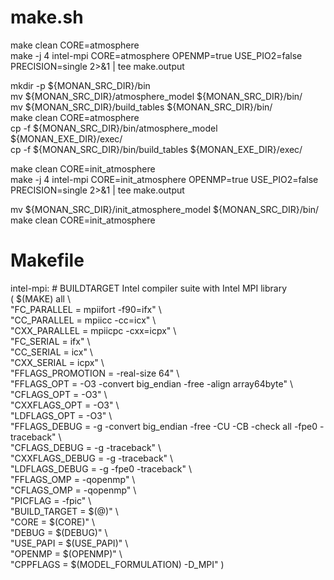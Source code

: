 # make.sh

make clean CORE=atmosphere \
make -j 4 intel-mpi CORE=atmosphere OPENMP=true USE_PIO2=false PRECISION=single 2>&1 | tee make.output 

mkdir -p ${MONAN_SRC_DIR}/bin \
mv ${MONAN_SRC_DIR}/atmosphere_model ${MONAN_SRC_DIR}/bin/ \
mv ${MONAN_SRC_DIR}/build_tables     ${MONAN_SRC_DIR}/bin/ \
make clean CORE=atmosphere \
cp -f ${MONAN_SRC_DIR}/bin/atmosphere_model      ${MONAN_EXE_DIR}/exec/ \
cp -f ${MONAN_SRC_DIR}/bin/build_tables          ${MONAN_EXE_DIR}/exec/ 

make clean CORE=init_atmosphere \
make -j 4 intel-mpi CORE=init_atmosphere OPENMP=true USE_PIO2=false PRECISION=single 2>&1 | tee make.output 

mv ${MONAN_SRC_DIR}/init_atmosphere_model ${MONAN_SRC_DIR}/bin/ \
make clean CORE=init_atmosphere


# Makefile

intel-mpi:   # BUILDTARGET Intel compiler suite with Intel MPI library \
	( $(MAKE) all \ \
	"FC_PARALLEL = mpiifort -f90=ifx" \ \
	"CC_PARALLEL = mpiicc -cc=icx" \ \
	"CXX_PARALLEL = mpiicpc -cxx=icpx" \ \
	"FC_SERIAL = ifx" \ \
	"CC_SERIAL = icx" \ \
	"CXX_SERIAL = icpx" \ \
	"FFLAGS_PROMOTION = -real-size 64" \ \
	"FFLAGS_OPT = -O3 -convert big_endian -free -align array64byte" \ \
	"CFLAGS_OPT = -O3" \ \
	"CXXFLAGS_OPT = -O3" \ \
	"LDFLAGS_OPT = -O3" \ \
	"FFLAGS_DEBUG = -g -convert big_endian -free -CU -CB -check all -fpe0 -traceback" \ \
	"CFLAGS_DEBUG = -g -traceback" \ \
	"CXXFLAGS_DEBUG = -g -traceback" \ \
	"LDFLAGS_DEBUG = -g -fpe0 -traceback" \ \
	"FFLAGS_OMP = -qopenmp" \ \
	"CFLAGS_OMP = -qopenmp" \ \
	"PICFLAG = -fpic" \ \
	"BUILD_TARGET = $(@)" \ \
	"CORE = $(CORE)" \ \
	"DEBUG = $(DEBUG)" \ \
	"USE_PAPI = $(USE_PAPI)" \ \
	"OPENMP = $(OPENMP)" \ \
	"CPPFLAGS = $(MODEL_FORMULATION) -D_MPI" )
